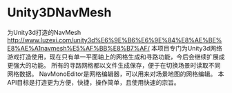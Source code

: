 Unity3DNavMesh
==============

为Unity3d打造的NavMesh
http://www.luzexi.com/unity3d%E6%9E%B6%E6%9E%84%E8%AE%BE%E8%AE%A1navmesh%E5%AF%BB%E8%B7%AF/
本项目专门为Unity3d网络游戏打造使用，现在只有单一平面轴上的网格生成和寻路功能，今后会继续扩展成更强大的功能。
所有的寻路网格都以文件生成保存，便于在切换场景时读取不同网格数据。
NavMonoEditor是网格编辑器，可以用来对场景地图的网格编辑。
本API目标是打造更为方便，快捷，操作简单，且使用快速的宗旨。
